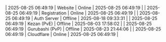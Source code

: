 | 2025-08-25 06:49:19 | Website | Online | 2025-08-25 06:49:19 |
| 2025-08-25 06:49:19 | Registration | Online | 2025-08-25 06:49:19 |
| 2025-08-25 06:49:19 | Auth Server | Offline | 2025-08-18 09:33:31 |
| 2025-08-25 06:49:19 | Kezan (PvE) | Offline | 2025-08-03 17:58:02 |
| 2025-08-25 06:49:19 | Gurubashi (PvP) | Offline | 2025-08-23 21:44:06 |
| 2025-08-25 06:49:19 | Cloudflare | Online | 2025-08-25 06:49:19 |
